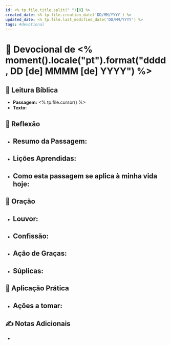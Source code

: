 ```yaml
---
id: <% tp.file.title.split(" ")[0] %>
created_date: <% tp.file.creation_date('DD/MM/YYYY') %>
updated_date: <% tp.file.last_modified_date('DD/MM/YYYY') %>
tags: #devotional
---
```

# 📖 Devocional de <% moment().locale("pt").format("dddd, DD [de] MMMM [de] YYYY") %>

## 📜 Leitura Bíblica
- **Passagem:** <% tp.file.cursor() %> <!-- Exemplo: João 3:16-21 -->
- **Texto:** <!-- Copiar ou resumir o texto da passagem aqui -->

## 📝 Reflexão
- **Resumo da Passagem:**
  - 
- **Lições Aprendidas:**
  - 
- **Como esta passagem se aplica à minha vida hoje:**
  - 

## 🙏 Oração
- **Louvor:**
  - 
- **Confissão:**
  - 
- **Ação de Graças:**
  - 
- **Súplicas:**
  - 

## 🎯 Aplicação Prática
- **Ações a tomar:**
  - 

## ✍️ Notas Adicionais
- 